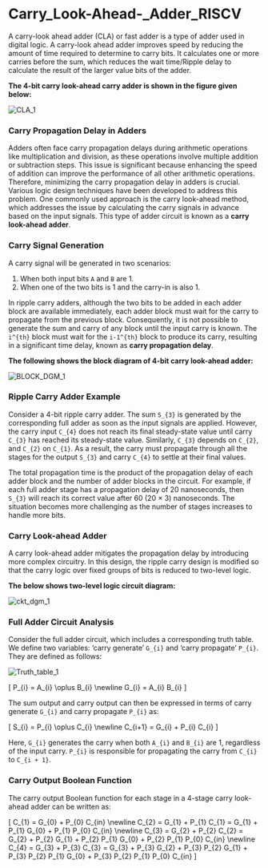 # Carry_Look-Ahead-_Adder_RISCV


A carry-look ahead adder (CLA) or fast adder is a type of adder used in digital logic. A carry-look ahead adder improves speed by reducing the amount of time required to determine to carry bits. It calculates one or more carries before the sum, which reduces the wait time/Ripple delay to calculate the result of the larger value bits of the adder.

**The 4-bit carry look-ahead carry adder is shown in the figure given below:**

![CLA_1](https://github.com/user-attachments/assets/bf4728c5-288f-4080-a636-bd8c107ac929)


### Carry Propagation Delay in Adders

Adders often face carry propagation delays during arithmetic operations like multiplication and division, as these operations involve multiple addition or subtraction steps. This issue is significant because enhancing the speed of addition can improve the performance of all other arithmetic operations. Therefore, minimizing the carry propagation delay in adders is crucial. Various logic design techniques have been developed to address this problem. One commonly used approach is the carry look-ahead method, which addresses the issue by calculating the carry signals in advance based on the input signals. This type of adder circuit is known as a **carry look-ahead adder**.

### Carry Signal Generation

A carry signal will be generated in two scenarios:
1. When both input bits `A` and `B` are 1.
2. When one of the two bits is 1 and the carry-in is also 1.

In ripple carry adders, although the two bits to be added in each adder block are available immediately, each adder block must wait for the carry to propagate from the previous block. Consequently, it is not possible to generate the sum and carry of any block until the input carry is known. The `i^{th}` block must wait for the `i-1^{th}` block to produce its carry, resulting in a significant time delay, known as **carry propagation delay**.

**The following shows the block diagram of 4-bit carry look-ahead adder:**

![BLOCK_DGM_1](https://github.com/user-attachments/assets/673adda9-a045-481e-a10b-e870135fec14)


### Ripple Carry Adder Example

Consider a 4-bit ripple carry adder. The sum `S_{3}` is generated by the corresponding full adder as soon as the input signals are applied. However, the carry input `C_{4}` does not reach its final steady-state value until carry `C_{3}` has reached its steady-state value. Similarly, `C_{3}` depends on `C_{2}`, and `C_{2}` on `C_{1}`. As a result, the carry must propagate through all the stages for the output `S_{3}` and carry `C_{4}` to settle at their final values.

The total propagation time is the product of the propagation delay of each adder block and the number of adder blocks in the circuit. For example, if each full adder stage has a propagation delay of 20 nanoseconds, then `S_{3}` will reach its correct value after 60 (20 × 3) nanoseconds. The situation becomes more challenging as the number of stages increases to handle more bits.

### Carry Look-ahead Adder

A carry look-ahead adder mitigates the propagation delay by introducing more complex circuitry. In this design, the ripple carry design is modified so that the carry logic over fixed groups of bits is reduced to two-level logic.

**The below shows two-level logic circuit diagram:**

![ckt_dgm_1](https://github.com/user-attachments/assets/5edca1a7-34ec-46dd-9dab-fed9845275b6)

### Full Adder Circuit Analysis

Consider the full adder circuit, which includes a corresponding truth table. We define two variables: ‘carry generate’ `G_{i}` and ‘carry propagate’ `P_{i}`. They are defined as follows:

![Truth_table_1](https://github.com/user-attachments/assets/ab8ca1a7-47af-4480-837b-37f28ee7620d)

\[
P_{i} = A_{i} \oplus B_{i} \newline G_{i} = A_{i} B_{i}
\]

The sum output and carry output can then be expressed in terms of carry generate `G_{i}` and carry propagate `P_{i}` as:

\[
S_{i} = P_{i} \oplus C_{i} \newline C_{i+1} = G_{i} + P_{i} C_{i}
\]

Here, `G_{i}` generates the carry when both `A_{i}` and `B_{i}` are 1, regardless of the input carry. `P_{i}` is responsible for propagating the carry from `C_{i}` to `C_{i + 1}`.

### Carry Output Boolean Function

The carry output Boolean function for each stage in a 4-stage carry look-ahead adder can be written as:

\[
C_{1} = G_{0} + P_{0} C_{in} \newline 
C_{2} = G_{1} + P_{1} C_{1} = G_{1} + P_{1} G_{0} + P_{1} P_{0} C_{in} \newline 
C_{3} = G_{2} + P_{2} C_{2} = G_{2} + P_{2} G_{1} + P_{2} P_{1} G_{0} + P_{2} P_{1} P_{0} C_{in} \newline 
C_{4} = G_{3} + P_{3} C_{3} = G_{3} + P_{3} G_{2} + P_{3} P_{2} G_{1} + P_{3} P_{2} P_{1} G_{0} + P_{3} P_{2} P_{1} P_{0} C_{in}
\]

